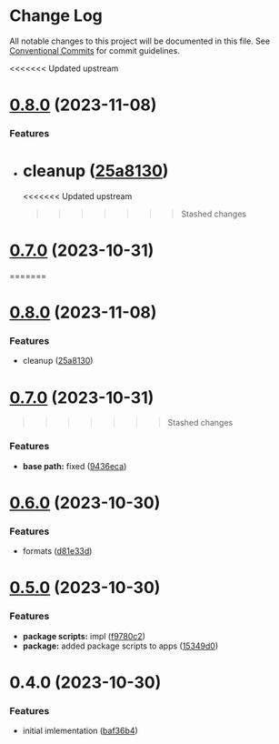 # Change Log

All notable changes to this project will be documented in this file.
See [Conventional Commits](https://conventionalcommits.org) for commit guidelines.

<<<<<<< Updated upstream

# [0.8.0](https://github.com/paulAlexSerban/prj--reactjs-component-lib/compare/@prj--reactjs-component-lib/hangman-app@0.7.0...@prj--reactjs-component-lib/hangman-app@0.8.0) (2023-11-08)

### Features

-   # cleanup ([25a8130](https://github.com/paulAlexSerban/prj--reactjs-component-lib/commit/25a8130422c707fdf5e8703fd56e3221fc41a462))
    <<<<<<< Updated upstream
    > > > > > > > Stashed changes

# [0.7.0](https://github.com/paulAlexSerban/prj--reactjs-component-lib/compare/@prj--reactjs-component-lib/hangman-app@0.6.0...@prj--reactjs-component-lib/hangman-app@0.7.0) (2023-10-31)

=======

# [0.8.0](https://github.com/paulAlexSerban/prj--reactjs-application-library/compare/@prj--reactjs-application-library/hangman-app@0.7.0...@prj--reactjs-application-library/hangman-app@0.8.0) (2023-11-08)

### Features

-   cleanup ([25a8130](https://github.com/paulAlexSerban/prj--reactjs-application-library/commit/25a8130422c707fdf5e8703fd56e3221fc41a462))

# [0.7.0](https://github.com/paulAlexSerban/prj--reactjs-application-library/compare/@prj--reactjs-application-library/hangman-app@0.6.0...@prj--reactjs-application-library/hangman-app@0.7.0) (2023-10-31)

> > > > > > > Stashed changes

### Features

-   **base path:** fixed ([9436eca](https://github.com/paulAlexSerban/prj--reactjs-application-library/commit/9436ecafd5addb266153737a53f95922733b9a63))

# [0.6.0](https://github.com/paulAlexSerban/prj--reactjs-application-library/compare/@prj--reactjs-application-library/hangman-app@0.5.0...@prj--reactjs-application-library/hangman-app@0.6.0) (2023-10-30)

### Features

-   formats ([d81e33d](https://github.com/paulAlexSerban/prj--reactjs-application-library/commit/d81e33db14d484d87c5c29b249d9d2cbd3a13560))

# [0.5.0](https://github.com/paulAlexSerban/prj--reactjs-application-library/compare/@prj--reactjs-application-library/hangman-app@0.4.0...@prj--reactjs-application-library/hangman-app@0.5.0) (2023-10-30)

### Features

-   **package scripts:** impl ([f9780c2](https://github.com/paulAlexSerban/prj--reactjs-application-library/commit/f9780c2896d185c8adf83f5af0782939e799b430))
-   **package:** added package scripts to apps ([15349d0](https://github.com/paulAlexSerban/prj--reactjs-application-library/commit/15349d0e3d3eac4222a99a42b28d4d67b764557f))

# 0.4.0 (2023-10-30)

### Features

-   initial imlementation ([baf36b4](https://github.com/paulAlexSerban/prj--reactjs-application-library/commit/baf36b495354b25056270e36f8fe9abea9a9d2a0))
